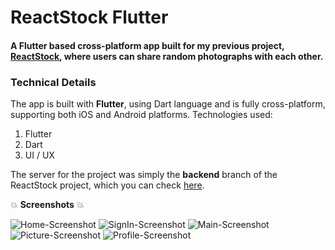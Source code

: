 # ReactStock Flutter

#### A Flutter based cross-platform app built for my previous project, [ReactStock](https://github.com/yashg160/ReactStock), where users can share random photographs with each other.

### Technical Details

The app is built with **Flutter**, using Dart language and is fully cross-platform, supporting both iOS and Android platforms. Technologies used:

1. Flutter
2. Dart
3. UI / UX

The server for the project was simply the **backend** branch of the ReactStock project, which you can check [here](https://github.com/yashg160/ReactStock/tree/Backend).

:boom: **Screenshots** :boom:

![Home-Screenshot](Screenshots/Home.png)
![SignIn-Screenshot](Screenshots/SignIn.png)
![Main-Screenshot](Screenshots/Main.png)
![Picture-Screenshot](Screenshots/Picture.png)
![Profile-Screenshot](Screenshots/Profile.png)
